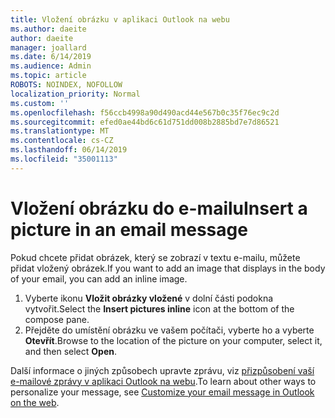 ```yaml
---
title: Vložení obrázku v aplikaci Outlook na webu
ms.author: daeite
author: daeite
manager: joallard
ms.date: 6/14/2019
ms.audience: Admin
ms.topic: article
ROBOTS: NOINDEX, NOFOLLOW
localization_priority: Normal
ms.custom: ''
ms.openlocfilehash: f56ccb4998a90d490acd44e567b0c35f76ec9c2d
ms.sourcegitcommit: efed0ae44bd6c61d751dd008b2885bd7e7d86521
ms.translationtype: MT
ms.contentlocale: cs-CZ
ms.lasthandoff: 06/14/2019
ms.locfileid: "35001113"
---
```

# <a name="insert-a-picture-in-an-email-message"></a><span data-ttu-id="e2019-102">Vložení obrázku do e-mailu</span><span class="sxs-lookup"><span data-stu-id="e2019-102">Insert a picture in an email message</span></span>

<span data-ttu-id="e2019-103">Pokud chcete přidat obrázek, který se zobrazí v textu e-mailu, můžete přidat vložený obrázek.</span><span class="sxs-lookup"><span data-stu-id="e2019-103">If you want to add an image that displays in the body of your email, you can add an inline image.</span></span>

1. <span data-ttu-id="e2019-104">Vyberte ikonu **Vložit obrázky vložené** v dolní části podokna vytvořit.</span><span class="sxs-lookup"><span data-stu-id="e2019-104">Select the **Insert pictures inline** icon at the bottom of the compose pane.</span></span>
1. <span data-ttu-id="e2019-105">Přejděte do umístění obrázku ve vašem počítači, vyberte ho a vyberte **Otevřít**.</span><span class="sxs-lookup"><span data-stu-id="e2019-105">Browse to the location of the picture on your computer, select it, and then select **Open**.</span></span>

<span data-ttu-id="e2019-106">Další informace o jiných způsobech upravte zprávu, viz [přizpůsobení vaší e-mailové zprávy v aplikaci Outlook na webu](https://support.office.com/article/079442eb-6b41-4ff5-b6e0-a83d3967ac41).</span><span class="sxs-lookup"><span data-stu-id="e2019-106">To learn about other ways to personalize your message, see [Customize your email message in Outlook on the web](https://support.office.com/article/079442eb-6b41-4ff5-b6e0-a83d3967ac41).</span></span>
